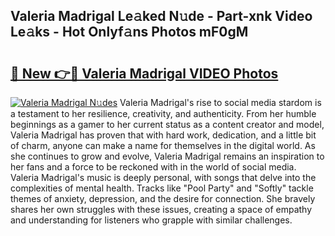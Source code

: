 ## Valeria Madrigal Le𝚊ked N𝚞de - Part-xnk Video Le𝚊ks - Hot Onlyf𝚊ns Photos mF0gM

# <h2><a href="http://ab79936.deff.icu/?id=Valeria+Madrigal">🔗 New 👉🔴 Valeria Madrigal VIDEO Photos</a></h2>

[![Valeria Madrigal N𝚞des](https://i.imgur.com/rIISA9y.gif)](http://ab79936.deff.icu/?id=Valeria+Madrigal)
Valeria Madrigal's rise to social media stardom is a testament to her resilience, creativity, and authenticity. From her humble beginnings as a gamer to her current status as a content creator and model, Valeria Madrigal has proven that with hard work, dedication, and a little bit of charm, anyone can make a name for themselves in the digital world. As she continues to grow and evolve, Valeria Madrigal remains an inspiration to her fans and a force to be reckoned with in the world of social media. Valeria Madrigal's music is deeply personal, with songs that delve into the complexities of mental health. Tracks like "Pool Party" and "Softly" tackle themes of anxiety, depression, and the desire for connection. She bravely shares her own struggles with these issues, creating a space of empathy and understanding for listeners who grapple with similar challenges.
